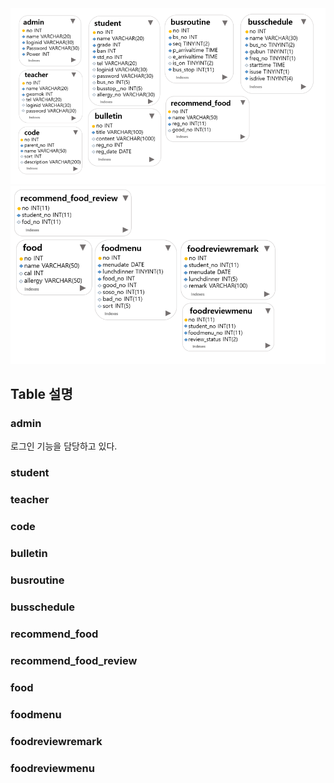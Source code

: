 <img src='워크벤치1.PNG' border=0>
<img src='워크벤치2.PNG' border=0>

## Table 설명
### admin
로그인 기능을 담당하고 있다.
### student
### teacher
### code
### bulletin
### busroutine
### busschedule
### recommend_food
### recommend_food_review
### food
### foodmenu
### foodreviewremark
### foodreviewmenu
